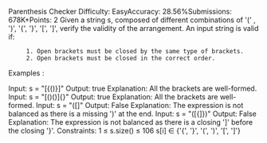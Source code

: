 Parenthesis Checker
Difficulty: EasyAccuracy: 28.56%Submissions: 678K+Points: 2
Given a string s, composed of different combinations of '(' , ')', '{', '}', '[', ']', verify the validity of the arrangement.
An input string is valid if:

         1. Open brackets must be closed by the same type of brackets.
         2. Open brackets must be closed in the correct order.

Examples :

Input: s = "[{()}]"
Output: true
Explanation: All the brackets are well-formed.
Input: s = "[()()]{}"
Output: true
Explanation: All the brackets are well-formed.
Input: s = "([]"
Output: False
Explanation: The expression is not balanced as there is a missing ')' at the end.
Input: s = "([{]})"
Output: False
Explanation: The expression is not balanced as there is a closing ']' before the closing '}'.
Constraints:
1 ≤ s.size() ≤ 106
s[i] ∈ {'{', '}', '(', ')', '[', ']'}

